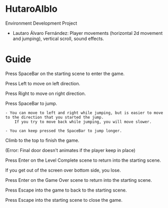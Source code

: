 # HutaroAlblo
Environment Development Project

- Lautaro Álvaro Fernández: Player movements (horizontal 2d movement and jumping), vertical scroll,
	sound effects.

# Guide

Press SpaceBar on the starting scene to enter the game.


Press Left to move on left direction.

Press Right to move on right direction.

Press SpaceBar to jump.

	- You can move to left and right while jumping, but is easier to move to the direction that you started the jump.
		If you try to move back while jumping, you will move slower.
		
	- You can keep pressed the SpaceBar to jump longer.
		
		
Climb to the top to finish the game.

(Error: Final door doesn't animates if the player keep in place)

Press Enter on the Level Complete scene to return into the starting scene.

If you get out of the screen over bottom side, you lose.

Press Enter on the Game Over scene to return into the starting scene.


Press Escape into the game to back to the starting scene.

Press Escape into the starting scene to close the game.
